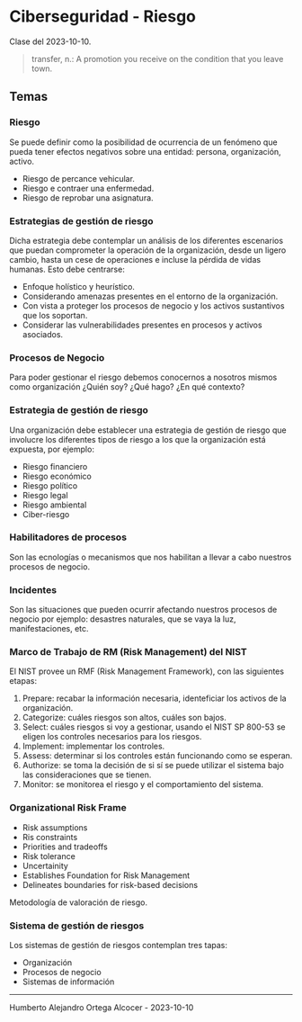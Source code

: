 # Ciberseguridad - Riesgo

Clase del 2023-10-10.

> transfer, n.:
> A promotion you receive on the condition that you leave town.

## Temas

### Riesgo

Se puede definir como la posibilidad de ocurrencia de un fenómeno que pueda tener
efectos negativos sobre una entidad: persona, organización, activo.

- Riesgo de percance vehicular.
- Riesgo e contraer una enfermedad.
- Riesgo de reprobar una asignatura.

### Estrategias de gestión de riesgo

Dicha estrategia debe contemplar un análisis de los diferentes escenarios
que puedan comprometer la operación de la organización, desde un ligero cambio,
hasta un cese de operaciones e incluse la pérdida de vidas humanas. Esto debe
centrarse:

- Enfoque holístico y heurístico.
- Considerando amenazas presentes en el entorno de la organización.
- Con vista a proteger los procesos de negocio y los activos sustantivos que
  los soportan.
- Considerar las vulnerabilidades presentes en procesos y activos asociados.

### Procesos de Negocio

Para poder gestionar el riesgo debemos conocernos a nosotros mismos como
organización ¿Quién soy? ¿Qué hago? ¿En qué contexto?

### Estrategia de gestión de riesgo

Una organización debe establecer una estrategia de gestión de riesgo que
involucre los diferentes tipos de riesgo a los que la organización está expuesta,
por ejemplo:

- Riesgo financiero
- Riesgo económico
- Riesgo político
- Riesgo legal
- Riesgo ambiental
- Ciber-riesgo

### Habilitadores de procesos

Son las ecnologías o mecanismos que nos habilitan a llevar a cabo nuestros
procesos de negocio.

### Incidentes

Son las situaciones que pueden ocurrir afectando nuestros procesos de negocio
por ejemplo: desastres naturales, que se vaya la luz, manifestaciones, etc.

### Marco de Trabajo de RM (Risk Management) del NIST

El NIST provee un RMF (Risk Management Framework), con las siguientes etapas:

1. Prepare: recabar la información necesaria, identeficiar los activos de la
   organización.
2. Categorize: cuáles riesgos son altos, cuáles son bajos.
3. Select: cuáles riesgos si voy a gestionar, usando el NIST SP 800-53 se eligen
   los controles necesarios para los riesgos.
4. Implement: implementar los controles.
5. Assess: determinar si los controles están funcionando como se esperan.
6. Authorize: se toma la decisión de si sí se puede utilizar el sistema bajo
   las consideraciones que se tienen.
7. Monitor: se monitorea el riesgo y el comportamiento del sistema.

### Organizational Risk Frame

- Risk assumptions
- Ris constraints
- Priorities and tradeoffs
- Risk tolerance
- Uncertainity
- Establishes Foundation for Risk Management
- Delineates boundaries for risk-based decisions

Metodología de valoración de riesgo.

### Sistema de gestión de riesgos

Los sistemas de gestión de riesgos contemplan tres tapas:

- Organización
- Procesos de negocio
- Sistemas de información

---

Humberto Alejandro Ortega Alcocer - 2023-10-10
